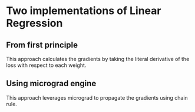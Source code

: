 # Two implementations of Linear Regression

## From first principle
This approach calculates the gradients by taking the literal derivative of the loss with respect to each weight. 

## Using micrograd engine
This approach leverages micrograd to propagate the gradients using chain rule.

